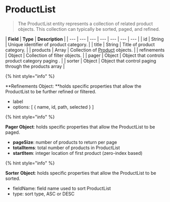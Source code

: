 # ProductList

> The ProductList entity represents a collection of related product objects. This collection can typically be sorted, paged, and refined.

| **Field** | **Type** | **Description** |
| --- | --- | --- | --- | --- | --- | --- |
| id | String | Unique identifier of product category. |
| title | String | Title of product category. |
| products | Array | Collection of [Product](product.md) objects. |
| refinements | Object | Collection of filter objects. |
| pager | Object | Object that controls product category paging . |
| sorter | Object | Object that control paging through the products array |

{% hint style="info" %}

**Refinements Object: **holds specific properties that allow the ProductList to be further refined or filtered.

* label
* options: \[ { name, id, path, selected  } \]

{% hint style="info" %}

**Pager Object**: holds specific properties that allow the ProductList to be paged.

* **pageSize**:  number of products to return per page
* **totalItems**: total number of products in ProductList
* **startItem**:  integer location of first product \(zero-index based\)

{% hint style="info" %}

**Sorter** **Object**: holds specific properties that allow the ProductList to be sorted.

* fieldName:  field name used to sort ProductList
* type: sort type, ASC or DESC

